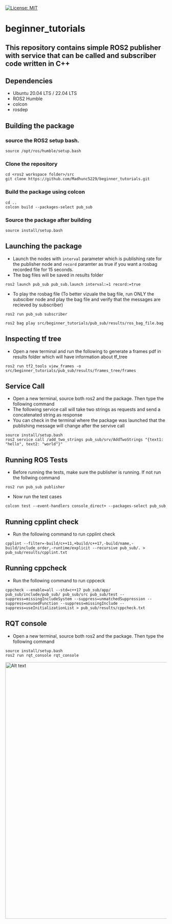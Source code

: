 [![License: MIT](https://img.shields.io/badge/License-MIT-blue.svg)](https://opensource.org/licenses/MIT)
# beginner_tutorials  
## This repository contains simple ROS2 publisher with service that can be called and subscriber code written in C++  

## Dependencies

- Ubuntu 20.04 LTS / 22.04 LTS
- ROS2 Humble
- colcon
- rosdep

## Building the package

### source the ROS2 setup bash.
```
source /opt/ros/humble/setup.bash
```

### Clone the repository
```
cd <ros2 workspace folder>/src
git clone https://github.com/Madhunc5229/beginner_tutorials.git
```


### Build the package using colcon
```
cd ..
colcon build --packages-select pub_sub
```

### Source the package after building
```
source install/setup.bash
```
## Launching the package
- Launch the nodes with `interval` parameter which is publishing rate for the publisher node and `record` paramter as true if you want a rosbag recorded file for 15 seconds.
- The bag files will be saved in results folder
```
ros2 launch pub_sub pub_sub.launch interval:=1 record:=true
```
- To play the rosbag file (To better vizuale the bag file, run ONLY the subsciber node and play the bag file and verify that the messages are recieved by subscriber)
```
ros2 run pub_sub subscriber
```
```
ros2 bag play src/beginner_tutorials/pub_sub/results/ros_bag_file.bag 
```
## Inspecting tf tree
- Open a new terminal and run the following to generate a frames pdf in results folder which will have information about tf_tree
```
ros2 run tf2_tools view_frames -o src/beginner_tutorials/pub_sub/results/frames_tree/frames
```
## Service Call
- Open a new terminal, source both ros2 and the package. Then type the following command
- The following service call will take two strings as requests and send a concatenated string as response
- You can check in the terminal where the package was launched that the publishing message will change after the servive call
```
source install/setup.bash
ros2 service call /add_two_strings pub_sub/srv/AddTwoStrings "{text1: "hello", text2: "world"}"
```

## Running ROS Tests
- Before running the tests, make sure the publisher is running. If not run the follwing command
```
ros2 run pub_sub publisher
```
- Now run the test cases
```
colcon test --event-handlers console_direct+ --packages-select pub_sub
```

## Running cpplint check
- Run the following command to run cpplint check
```
cpplint --filter=-build/c++11,+build/c++17,-build/name,-build/include_order,-runtime/explicit --recursive pub_sub/. > pub_sub/results/cpplint.txt
```

## Running cppcheck 
- Run the following command to run cppceck
```
cppcheck --enable=all --std=c++17 pub_sub/app/ pub_sub/include/pub_sub/ pub_sub/src pub_sub/test --suppress=missingIncludeSystem --suppress=unmatchedSuppression --suppress=unusedFunction --suppress=missingInclude --suppress=useInitializationList > pub_sub/results/cppcheck.txt
```

## RQT console
- Open a new terminal, source both ros2 and the package. Then type the following command
```
source install/setup.bash
ros2 run rqt_console rqt_console
```
<img src="pub_sub/results/rqt_console/rqt_log_level.png" width="800" alt="Alt text" title="">